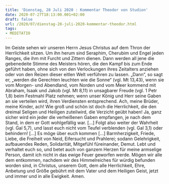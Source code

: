```yaml
---
title: 'Dienstag, 28 Juli 2020 : Kommentar Theodor von Studion'
date: 2020-07-27T18:13:00.001+02:00
draft: false
url: /2020/07/dienstag-28-juli-2020-kommentar-theodor.html
tags: 
- MEDITATIO
---
```


Im Geiste sehen wir unseren Herrn Jesus Christus auf dem Thron der Herrlichkeit sitzen. Um ihn herum sind Seraphim, Cherubim und Engel jeden Ranges, die ihm mit Furcht und Zittern dienen. Dann werden all jene die gebenedeite Stimme des Meisters hören, die den Kampf bis zum Ende geführt haben, ohne sich von den Verlockungen ihres Zeitalters anziehen oder von den Reizen dieser eitlen Welt verführen zu lassen. „Dann“, so sagt er, „werden die Gerechten leuchten wie die Sonne“ (vgl. Mt 13,43), wenn sie vom Morgen- und Abendland, vom Norden und vom Meer kommend mit Abraham, Isaak und Jakob (vgl. Mt 8,11) in unsagbarer Freude (vgl. 1 Petr 1,8) beim Festmahl Platz nehmen; wenn unser König und Herr seine Gaben an sie verteilen wird, ihren Verdiensten entsprechend. Ach, meine Brüder, meine Kinder, ach! Wie groß und schön ist doch die Herrlichkeit, die den dreimal Seligen und Heiligen zuteilwird, die Verzicht geübt haben! Ja, ganz sicher wird ein jeder die verheißenen Gaben empfangen, je nach dem Stand, in dem er Gott wohlgefällig war. \[…\] Folgt also weiter der Wahrheit (vgl. Gal 5,7), und lasst euch nicht vom Teufel verblenden (vgl. Gal 3,1) oder behindern! \[…\] Es möge über euch kommen \[…\] Barmherzigkeit, Friede, Liebe, die Freiheit von Neid, Eifersucht und Prahlerei; sodann Gelehrigkeit, aufbauendes Reden, Solidarität, Mitgefühl füreinander, Demut. Lebt und verhaltet euch so, und betet auch von ganzem Herzen für meine armselige Person, damit ich nicht in das ewige Feuer geworfen werde. Mögen wir alle dem entkommen, nachdem wir des Himmelreiches für würdig befunden worden sind, in Christus, unserem Gott, dem alle Herrlichkeit, Ehre, Anbetung und Größe gebührt mit dem Vater und dem Heiligen Geist, jetzt und immer und in alle Ewigkeit. Amen.